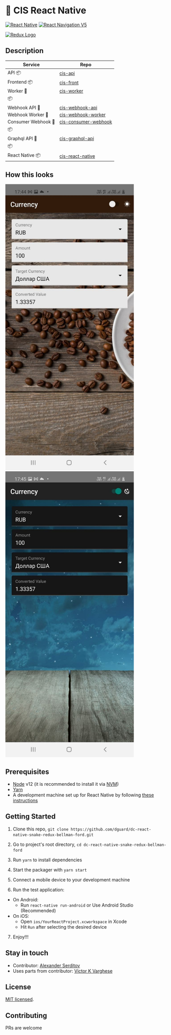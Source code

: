 # 🚀 CIS React Native

[![React Native](https://img.shields.io/badge/React%20Native-v0.64.0-green.svg)](https://facebook.github.io/react-native/)
[![React Navigation V5](https://img.shields.io/badge/React%20Navigation-v5.9-blue.svg)](https://reactnavigation.org/)


<p float="left">

<a href='https://callstack.github.io/react-native-paper/'><img src='https://raw.githubusercontent.com/callstack/react-native-paper/master/docs/assets/images/paper-logo.svg?sanitize=true' height='110' alt='Redux Logo' aria-label='https://callstack.github.io/react-native-paper/' /></a>

</p>

## Description

| Service | Repo |
| --- | --- |
| API 📦 | [cis-api](https://github.com/dguard/cis-api) |
| Frontend 📦 | [cis-front](https://github.com/dguard/cis-front) |
| Worker 🐍| [cis-worker](https://github.com/dguard/cis-worker) |
|  📦 |  |
| Webhook API 🐍| [cis-webhook-api](https://github.com/dguard/cis-webhook-api) |
| Webhook Worker 🐍| [cis-webhook-worker](https://github.com/dguard/cis-webhook-worker) |
| Consumer Webhook 🐍| [cis-consumer-webhook](https://github.com/dguard/cis-consumer-webhook) |
|  📦 |  |
| Graphql API 🐍| [cis-graphql-api](https://github.com/dguard/cis-graphql-api) |
|  📦 |  |
| React Native 📦 | [cis-react-native](https://github.com/dguard/cis-react-native) |

## How this looks

  <p align="left">
    <img width=400 src="/captures/exchange.jpg" alt="screenshot" />
    <img width=400 src="/captures/exchange-dark.jpg" alt="screenshot" />
  </p>

## Prerequisites

- [Node](https://nodejs.org) v12 (it is recommended to install it via [NVM](https://github.com/creationix/nvm))
- [Yarn](https://yarnpkg.com/)
- A development machine set up for React Native by
  following [these instructions](https://facebook.github.io/react-native/docs/getting-started.html)

## Getting Started

1. Clone this repo, `git clone https://github.com/dguard/dc-react-native-snake-redux-bellman-ford.git`
2. Go to project's root directory, `cd dc-react-native-snake-redux-bellman-ford`
3. Run `yarn` to install dependencies

4. Start the packager with `yarn start`
5. Connect a mobile device to your development machine
6. Run the test application:

- On Android:
    - Run `react-native run-android` or Use Android Studio (Recommended)
- On iOS:
    - Open `ios/YourReactProject.xcworkspace` in Xcode
    - Hit `Run` after selecting the desired device

7. Enjoy!!!

## Stay in touch

- Contributor: [Alexander Serditov](https://cv.digitallyconstructed.ru/)
- Uses parts from contributor: [Victor K Varghese](https://github.com/victorkvarghese/react-native-boilerplate)

## License

[MIT licensed](LICENSE).

## Contributing

PRs are welcome
